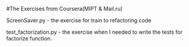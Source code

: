 #The Exercises from Coursera(MIPT & Mail.ru)

ScreenSaver.py - the exercise for train to refactoring code

test_factorization.py - the exercise when I needed to write the tests for factorize function.


